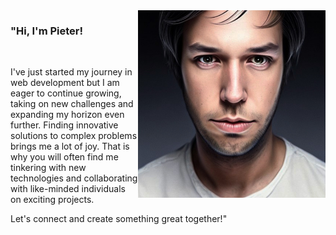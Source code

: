 <img align="right" src="https://github.com/PieterDePauw/PieterDePauw/raw/main/PHOTO_OF_ME.jpeg" alt="Picture of Pieter" width=300px height=300px />

<p align="left">
  <strong><h3>"Hi, I'm Pieter!</h3></strong>
</p>
<br>
<p align="left">
I've just started my journey in web development but I am eager to continue growing, taking on new challenges and expanding my horizon even further. Finding innovative solutions to complex problems brings me a lot of joy. That is why you will often find me tinkering with new technologies and collaborating with like-minded individuals on exciting projects. <br>

Let's connect and create something great together!"
</p>
